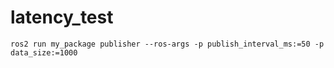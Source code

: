 # latency_test

```
ros2 run my_package publisher --ros-args -p publish_interval_ms:=50 -p data_size:=1000
```